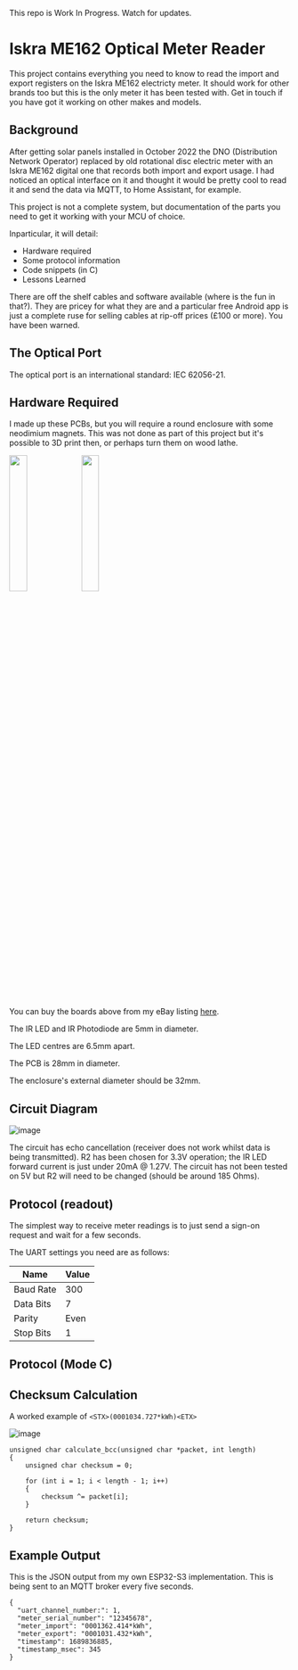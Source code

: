 This repo is Work In Progress.  Watch for updates.


# Iskra ME162 Optical Meter Reader

This project contains everything you need to know to read the import and export registers on the Iskra ME162 electricty meter.  It should work for other brands too but this is the only meter it has been tested with.  Get in touch if you have got it working on other makes and models.

## Background

After getting solar panels installed in October 2022 the DNO (Distribution Network Operator) replaced by old rotational disc electric meter with an Iskra ME162 digital one that records both import and export usage.  I had noticed an optical interface on it and thought it would be pretty cool to read it and send the data via MQTT, to Home Assistant, for example.

This project is not a complete system, but documentation of the parts you need to get it working with your MCU of choice.

Inparticular, it will detail:

- Hardware required
- Some protocol information
- Code snippets (in C)
- Lessons Learned

There are off the shelf cables and software available (where is the fun in that?).  They are pricey for what they are and a particular free Android app is just a complete ruse for selling cables at rip-off prices (£100 or more).   You have been warned.

## The Optical Port

The optical port is an international standard: IEC 62056-21.


## Hardware Required

I made up these PCBs, but you will require a round enclosure with some neodimium magnets.  This was not done as part of this project but it's possible to 3D print then, or perhaps turn them on wood lathe.

<img src="https://github.com/bretmac/halixon-iskra-me162-meter-reader/assets/44399243/a94541fe-627d-4af4-a6b4-9aaf8cf2de7b" width=25% height=25%>
<img src="https://github.com/bretmac/halixon-iskra-me162-meter-reader/assets/44399243/3c82cd81-d4f8-4d46-882d-2e1977566824" width=25% height=25%>

You can buy the boards above from my eBay listing [here](https://www.ebay.co.uk/itm/204371156344).

The IR LED and IR Photodiode are 5mm in diameter.

The LED centres are 6.5mm apart.

The PCB is 28mm in diameter.

The enclosure's external diameter should be 32mm.


## Circuit Diagram

![image](https://github.com/bretmac/halixon-iskra-me162-meter-reader/assets/44399243/c1cf090b-b5fe-4a04-be6e-29267755cb27)

The circuit has echo cancellation (receiver does not work whilst data is being transmitted).  R2 has been chosen for 3.3V operation; the IR LED forward current is just under 20mA @ 1.27V.  The circuit has not been tested on 5V but R2 will need to be changed (should be around 185 Ohms).


## Protocol (readout)

The simplest way to receive meter readings is to just send a sign-on request and wait for a few seconds.

The UART settings you need are as follows:

Name|Value
---|---
Baud Rate|300
Data Bits|7
Parity|Even
Stop Bits|1

## Protocol (Mode C)
## Checksum Calculation

A worked example of ```<STX>(0001034.727*kWh)<ETX>```

![image](https://github.com/bretmac/halixon-iskra-me162-meter-reader/assets/44399243/270ca708-8fb1-4f2d-b6e1-f14f42398400)

```
unsigned char calculate_bcc(unsigned char *packet, int length)
{
    unsigned char checksum = 0;

    for (int i = 1; i < length - 1; i++)
    {
        checksum ^= packet[i];
    }

    return checksum;
}
```

## Example Output

This is the JSON output from my own ESP32-S3 implementation.  This is being sent to an MQTT broker every five seconds.


```
{
  "uart_channel_number:": 1,
  "meter_serial_number": "12345678",
  "meter_import": "0001362.414*kWh",
  "meter_export": "0001031.432*kWh",
  "timestamp": 1689836885,
  "timestamp_msec": 345
}
```
